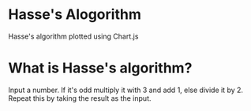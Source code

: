 # Hasse's Alogorithm
Hasse's algorithm plotted using Chart.js

# What is Hasse's algorithm?
Input a number. If it's odd multiply it with 3 and add 1, else divide it by 2. Repeat this by taking the result as the input.
